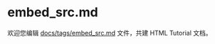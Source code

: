 embed_src.md
===

欢迎您编辑 <a target="__blank" href="https://github.com/jaywcjlove/html-tutorial/blob/main/docs/tags/embed_src.md">docs/tags/embed_src.md</a> 文件，共建 HTML Tutorial 文档。